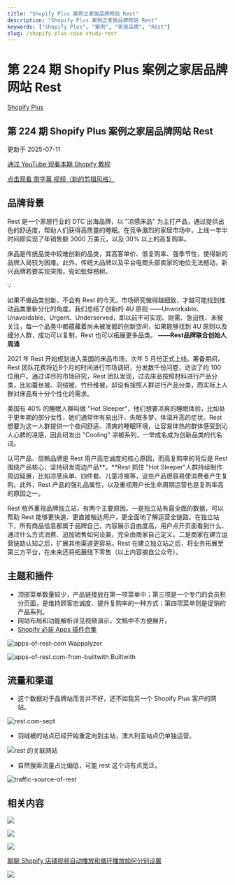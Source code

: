 ```yaml
---
title: "Shopify Plus 案例之家居品牌网站 Rest"
description: "Shopify Plus 案例之家居品牌网站 Rest"
keywords: ["Shopify Plus", "案例", "家居品牌", "Rest"]
slug: /shopify-plus-case-study-rest
---
```


# 第 224 期 Shopify Plus 案例之家居品牌网站 Rest

[Shopify Plus](https://shopify2006.com/tag/shopify-plus/)

## 第 224 期 Shopify Plus 案例之家居品牌网站 Rest

更新于 2025-07-11

[通过 YouTube 观看本期 Shopify 教程](https://youtu.be/IEsaQXDGaoY?feature=shared)

[点击观看 带字幕 视频（新的剪辑风格）](https://www.bilibili.com/video/BV18y2mY3Ev5/?share_source=copy_web)

## 品牌背景

Rest 是一个家居行业的 DTC 出海品牌，以 "凉感床品" 为主打产品，通过提供出色的舒适度，帮助人们获得高质量的睡眠。在竞争激烈的家居市场中，上线一年半时间即实现了年销售额 3000 万美元，以及 30% 以上的高复购率。

床品是传统品类中较难创新的品类，其高客单价、低复购率、强季节性，使得新的品牌入局较为困难。此外，传统大品牌以及平台电商头部卖家的地位无法撼动，新兴品牌若要实现突围，宛如蚍蜉撼树。

💡

如果不做品类创新，不会有 Rest 的今天。市场研究做得越细致，才越可能找到推动品类重新分化的角度。我们总结了创新的 4U 原则 ——Unworkable、Unavoidable、Urgent、Underserved，即以前不可实现、刚需、急迫性、未被关注，每一个品类中都蕴藏着尚未被发掘的创新空间，如果能够找到 4U 原则以及细分人群，成功可以复制，Rest 也可以拓展更多品类。 __——Rest品牌联合创始人 周涌__

2021 年 Rest 开始规划进入美国的床品市场，次年 5 月份正式上线。筹备期间，Rest 团队花费将近8个月的时间进行市场调研，分发数千份问卷，访谈了约 100 位用户。通过详尽的市场研究，Rest 团队发现，过去床品按照材料进行产品分类，比如蚕丝被、羽绒被、竹纤维被，却没有按照人群进行产品分类，而实际上人群对床品有十分个性化的需求。

美国有 40% 的睡眠人群叫做 "Hot Sleeper"，他们想要凉爽的睡眠体验，比如处于更年期的部分女性，她们通常伴有易出汗、失眠多梦、体温升高的症状。Rest 想要为这一人群提供一个夜间舒适、清爽的睡眠环境，让容易体热的群体感受到沁人心脾的凉感，因此研发出 "Cooling" 凉被系列，一举成名成为创新品类的代名词。

认可产品、信赖品牌是 Rest 用户高忠诚度的核心原因，而高复购率的背后是 Rest 围绕产品核心，坚持研发周边产品**。**Rest 抓住 "Hot Sleeper"人群持续制作周边延展，比如凉感床单、四件套、儿童凉被等，这些产品很容易使消费者产生复购。此外，Rest 产品的强礼品属性，以及重视用户长生命周期运营也是复购率高的原因之一。

Rest 格外重视品牌独立站，有两个主要原因。一是独立站有最全面的数据，可以帮助 Rest 能够更快速、更直接触达用户，更全面地了解运营全链路。在独立站下，所有商品信息都属于品牌自己，内容展示自由度高，用户点开页面看到什么、通过什么方式消费、追加销售如何设置，完全由商家自己定义。二是商家在建立运营链路认知之后，扩展其他渠道更容易。Rest 在建立独立站之后，将业务拓展至第三方平台，在未来还将拓展线下零售（以上内容摘自公众号）。

## 主题和插件

-   顶部菜单数量较少，产品链接放在第一项菜单中；第三项是一个专门的会员积分页面，是维持顾客忠诚度、提升复购率的一种方式；第四项菜单则是促销的产品系列。
-   网站布局和功能解析详见视频演示，文稿中不方便展开。
-   [Shopify 必装 Apps 插件合集](https://shopify2006.com/the-must-have-shopify-apps/)

![apps-of-rest-com](https://shopify2006.com/content/images/2024/10/apps-of-rest-com.webp)
Wappalyzer

![apps-of-rest.com-from-builtwith](https://shopify2006.com/content/images/2024/10/apps-of-rest.com-from-builtwith.webp)
Builtwith

## 流量和渠道

-   这个数据对于品牌站而言并不好，还不如我另一个 Shopify Plus 客户的网站。

![rest.com-sept](https://shopify2006.com/content/images/2024/10/rest.com-sept.webp)

-   羽绒被的站点已经开始重定向到主站，澳大利亚站点仍单独运营。

![rest 的关联网站](https://shopify2006.com/content/images/2024/10/rest------.webp)

-   自然搜索流量占比偏低，可能 rest 这个词有点宽泛。

![traffic-source-of-rest](https://shopify2006.com/content/images/2024/10/traffic-source-of-rest.webp)

## 相关内容

![](https://shopify2006.com/assets/built/shopify2006.ico?v=b6d64c8b0d)

![](https://shopify2006.com/assets/built/shopify2006.ico?v=b6d64c8b0d)

![](https://shopify2006.com/assets/built/shopify2006.ico?v=b6d64c8b0d)

[聊聊 Shopify 店铺视频自动播放和循环播放如何分别设置](https://shopify2006.com/shopify-video-autoplay-and-loop/)

![](https://shopify2006.com/assets/built/shopify2006.ico?v=b6d64c8b0d)